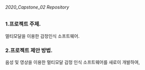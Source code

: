 ###### 2020_Capstone_02 Repository

### 1.프로젝트 주제.

멀티모달을 이용한 감정인식 소프트웨어.

### 2.프로젝트 제안 방법.

음성 및 영상을 이용한 멀티모달 감정 인식 소프트웨어를 새로이 개발하여, 

